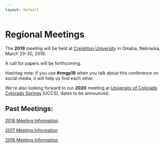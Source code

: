 ```yaml
---
layout: default
---
```


# Regional Meetings

The **2019** meeting will be held at [Creighton University](https://www.creighton.edu) in Omaha, Nebraska, March 29-30, 2019.

A call for papers will be forthcoming.

Hashtag note: If you use **#rmgp19** when you talk about this conference on social media, it will help us find each other. 

We're also looking forward to our **2020** meeting at [University of Colorado Colorado Springs](https://www.uccs.edu) (UCCS), dates to be announced.

## Past Meetings: 

[2018 Meeting Information](https://religion.byu.edu/rmgp)

[2017 Meeting Information](https://iliff.github.io/rmgp/meeting_2017.html)

[2016 Meeting Information](https://iliff.github.io/rmgp/meeting_2016.html)
